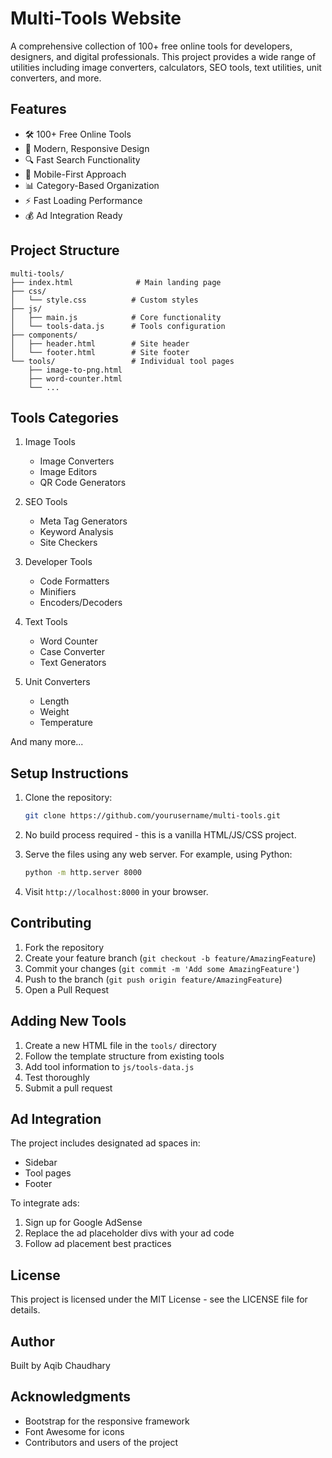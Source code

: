 # Multi-Tools Website

A comprehensive collection of 100+ free online tools for developers, designers, and digital professionals. This project provides a wide range of utilities including image converters, calculators, SEO tools, text utilities, unit converters, and more.

## Features

- 🛠️ 100+ Free Online Tools
- 🎨 Modern, Responsive Design
- 🔍 Fast Search Functionality
- 📱 Mobile-First Approach
- 📊 Category-Based Organization
- ⚡ Fast Loading Performance
- 💰 Ad Integration Ready

## Project Structure

```
multi-tools/
├── index.html              # Main landing page
├── css/
│   └── style.css          # Custom styles
├── js/
│   ├── main.js            # Core functionality
│   └── tools-data.js      # Tools configuration
├── components/
│   ├── header.html        # Site header
│   └── footer.html        # Site footer
└── tools/                 # Individual tool pages
    ├── image-to-png.html
    ├── word-counter.html
    └── ...
```

## Tools Categories

1. Image Tools
   - Image Converters
   - Image Editors
   - QR Code Generators

2. SEO Tools
   - Meta Tag Generators
   - Keyword Analysis
   - Site Checkers

3. Developer Tools
   - Code Formatters
   - Minifiers
   - Encoders/Decoders

4. Text Tools
   - Word Counter
   - Case Converter
   - Text Generators

5. Unit Converters
   - Length
   - Weight
   - Temperature

And many more...

## Setup Instructions

1. Clone the repository:
   ```bash
   git clone https://github.com/yourusername/multi-tools.git
   ```

2. No build process required - this is a vanilla HTML/JS/CSS project.

3. Serve the files using any web server. For example, using Python:
   ```bash
   python -m http.server 8000
   ```

4. Visit `http://localhost:8000` in your browser.

## Contributing

1. Fork the repository
2. Create your feature branch (`git checkout -b feature/AmazingFeature`)
3. Commit your changes (`git commit -m 'Add some AmazingFeature'`)
4. Push to the branch (`git push origin feature/AmazingFeature`)
5. Open a Pull Request

## Adding New Tools

1. Create a new HTML file in the `tools/` directory
2. Follow the template structure from existing tools
3. Add tool information to `js/tools-data.js`
4. Test thoroughly
5. Submit a pull request

## Ad Integration

The project includes designated ad spaces in:
- Sidebar
- Tool pages
- Footer

To integrate ads:
1. Sign up for Google AdSense
2. Replace the ad placeholder divs with your ad code
3. Follow ad placement best practices

## License

This project is licensed under the MIT License - see the LICENSE file for details.

## Author

Built by Aqib Chaudhary

## Acknowledgments

- Bootstrap for the responsive framework
- Font Awesome for icons
- Contributors and users of the project 